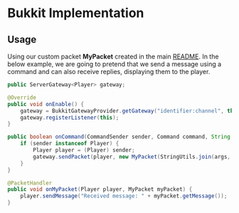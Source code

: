 Bukkit Implementation
============

Usage
-----

Using our custom packet **MyPacket** created in the main [README](/README.md#creating-packets).
In the below example, we are going to pretend that we send a message using a command and can also receive replies, displaying them to the player.

```java
public ServerGateway<Player> gateway;

@Override
public void onEnable() {
    gateway = BukkitGatewayProvider.getGateway("identifier:channel", this);
    gateway.registerListener(this);
}

public boolean onCommand(CommandSender sender, Command command, String label, String[] args) {
    if (sender instanceof Player) {
        Player player = (Player) sender;
        gateway.sendPacket(player, new MyPacket(StringUtils.join(args, " "))); // send a packet containing the arguments used in the command
    }
}

@PacketHandler
public void onMyPacket(Player player, MyPacket myPacket) {
    player.sendMessage("Received message: " + myPacket.getMessage());
}
```